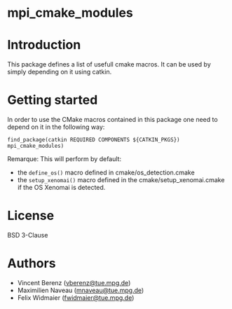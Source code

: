 mpi_cmake_modules
=================

# Introduction

This package defines a list of usefull cmake macros.
It can be used by simply depending on it using catkin.

# Getting started

In order to use the CMake macros contained in this package one need to depend
on it in the following way:

    find_package(catkin REQUIRED COMPONENTS ${CATKIN_PKGS}) mpi_cmake_modules)

Remarque: This will perform by default:
- the `define_os()` macro defined in cmake/os_detection.cmake
- the `setup_xenomai()` macro defined in the cmake/setup_xenomai.cmake
  if the OS Xenomai is detected.

# License

BSD 3-Clause

# Authors

- Vincent Berenz (vberenz@tue.mpg.de)
- Maximilien Naveau (mnaveau@tue.mpg.de)
- Felix Widmaier (fwidmaier@tue.mpg.de)

